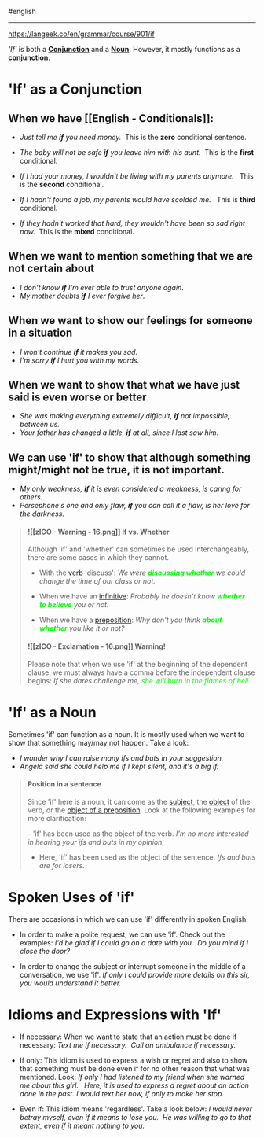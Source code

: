 #english

---

https://langeek.co/en/grammar/course/901/if

_'If'_ is both a **[Conjunction](https://langeek.co/en/grammar/course/503/conjunctions)** and a **[Noun](https://langeek.co/en/grammar/course/494/nouns)**. However, it mostly functions as a **conjunction**.

# 'If' as a Conjunction

## When we have [[English - Conditionals]]:

- *Just tell me __if__ you need money.* 
This is the **zero** conditional sentence.

- *The baby will not be safe __if__ you leave him with his aunt.* 
This is the **first** conditional.

- *If I had your money, I wouldn't be living with my parents anymore.* 
 This is the **second** conditional.

- *If I hadn't found a job, my parents would have scolded me.* 
 This is **third** conditional.

- *If they hadn't worked that hard, they wouldn't have been so sad right now.* 
This is the **mixed** conditional.

## When we want to mention something that we are not certain about

- *I don't know **if** I'm ever able to trust anyone again*. 
- *My mother doubts **if** I ever forgive her*. 

## When we want to show our feelings for someone in a situation

- *I won't continue **if** it makes you sad.* 
- *I'm sorry **if** I hurt you with my words.* 

## When we want to show that what we have just said is even worse or better

- *She was making everything extremely difficult, **if** not impossible, between us.* 
- *Your father has changed a little, **if** at all, since I last saw him*. 

## We can use 'if' to show that although something might/might not be true, it is not important.

- *My only weakness, **if** it is even considered a weakness, is caring for others.* 
- *Persephone's one and only flaw, **if** you can call it a flaw, is her love for the darkness.* 

> #### ![[zICO - Warning - 16.png]] If vs. Whether
>
> Although 'if' and 'whether' can sometimes be used interchangeably, there are some cases in which they cannot.
> 
> - With the [verb](https://langeek.co/en/grammar/course/496/verbs) 'discuss':
> *We were __<span style="color: lime;">discussing whether</span>__ we could change the time of our class or not.* 
>
> - When we have an [infinitive](https://langeek.co/en/grammar/course/669/infinitives):
> *Probably he doesn't know __<span style="color: lime;">whether to believe</span>__ you or not.* 
>
> - When we have a [preposition](https://langeek.co/en/grammar/course/502/prepositions):
> *Why don't you think __<span style="color: lime;">about whether</span>__ you like it or not?* 
>
> #### ![[zICO - Exclamation - 16.png]] Warning!
> 
> Please note that when we use 'if' at the beginning of the dependent clause, we must always have a comma before the independent clause begins:
> *If she dares challenge me<span style="color: lime;">, she will burn in the flames of hell</span>.* 

# 'If' as a Noun

Sometimes 'if' can function as a noun. It is mostly used when we want to show that something may/may not happen. Take a look:
- *I wonder why I can raise many ifs and buts in your suggestion.* 
- *Angela said she could help me if I kept silent, and it's a big if.* 

> #### Position in a sentence
>
> Since 'if' here is a noun, it can come as the [subject](https://langeek.co/en/grammar/course/64/subject), the [object](https://langeek.co/en/grammar/course/65/object) of the verb, or the [object of a preposition](https://langeek.co/en/grammar/course/511/objects-of-prepositions). Look at the following examples for more clarification:
>
> - 'if' has been used as the object of the verb.
> *I'm no more interested in hearing your ifs and buts in my opinion.* 
>
> - Here, 'if' has been used as the object of the sentence.
> *Ifs and buts are for losers.* 

# Spoken Uses of 'if'

There are occasions in which we can use 'if' differently in spoken English.

- In order to make a polite request, we can use 'if'. Check out the examples:
*I'd be glad if I could go on a date with you.* 
*Do you mind if I close the door?* 

- In order to change the subject or interrupt someone in the middle of a conversation, we use 'if'.
*If only I could provide more details on this sir, you would understand it better.* 

# Idioms and Expressions with 'If'

- If necessary: When we want to state that an action must be done if necessary:
*Text me if necessary.* 
*Call an ambulance if necessary.* 

- If only: This idiom is used to express a wish or regret and also to show that something must be done even if for no other reason that what was mentioned. Look:
*If only I had listened to my friend when she warned me about this girl.* 
 *Here, it is used to express a regret about an action done in the past.*
*I would text her now, if only to make her stop.* 

- Even if: This idiom means 'regardless'. Take a look below:
*I would never betray myself, even if it means to lose you.* 
*He was willing to go to that extent, even if it meant nothing to you.* 
